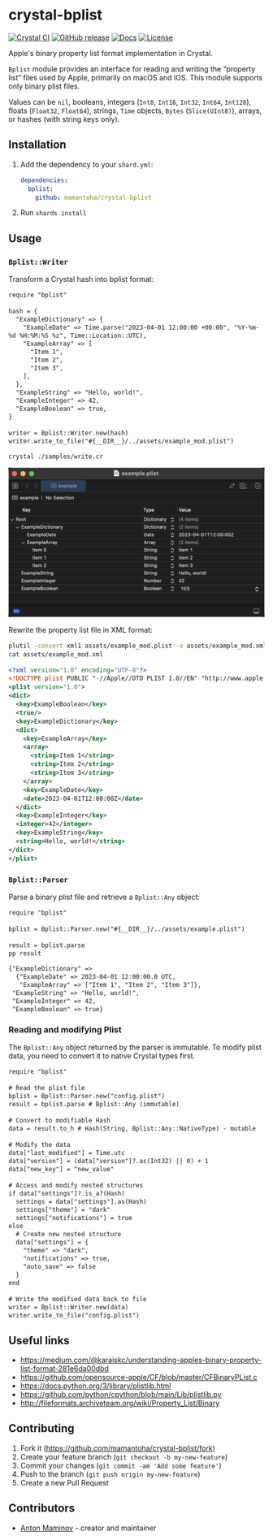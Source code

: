 # crystal-bplist

[![Crystal CI](https://github.com/mamantoha/crystal-bplist/actions/workflows/crystal.yml/badge.svg)](https://github.com/mamantoha/crystal-bplist/actions/workflows/crystal.yml)
[![GitHub release](https://img.shields.io/github/release/mamantoha/crystal-bplist.svg)](https://github.com/mamantoha/crystal-bplist/releases)
[![Docs](https://img.shields.io/badge/docs-available-brightgreen.svg)](https://mamantoha.github.io/crystal-bplist/)
[![License](https://img.shields.io/github/license/mamantoha/crystal-bplist.svg)](https://github.com/mamantoha/crystal-bplist/blob/main/LICENSE)

Apple's binary property list format implementation in Crystal.

`Bplist` module provides an interface for reading and writing the “property list” files used by Apple, primarily on macOS and iOS.
This module supports only binary plist files.

Values can be `nil`, booleans, integers (`Int8`, `Int16`, `Int32`, `Int64`, `Int128`), floats (`Float32`, `Float64`), strings, `Time` objects, `Bytes` (`Slice(UInt8)`), arrays, or hashes (with string keys only).

## Installation

1. Add the dependency to your `shard.yml`:

   ```yaml
   dependencies:
     bplist:
       github: mamantoha/crystal-bplist
   ```

2. Run `shards install`

## Usage

### `Bplist::Writer`

Transform a Crystal hash into bplist format:

```crystal
require "bplist"

hash = {
  "ExampleDictionary" => {
    "ExampleDate" => Time.parse("2023-04-01 12:00:00 +00:00", "%Y-%m-%d %H:%M:%S %z", Time::Location::UTC),
    "ExampleArray" => [
      "Item 1",
      "Item 2",
      "Item 3",
    ],
  },
  "ExampleString" => "Hello, world!",
  "ExampleInteger" => 42,
  "ExampleBoolean" => true,
}

writer = Bplist::Writer.new(hash)
writer.write_to_file("#{__DIR__}/../assets/example_mod.plist")
```

```sh
crystal ./samples/write.cr
```

![example.plist](assets/example.plist.png)

Rewrite the property list file in XML format:

```sh
plutil -convert xml1 assets/example_mod.plist -o assets/example_mod.xml
cat assets/example_mod.xml
```

```xml
<?xml version="1.0" encoding="UTF-8"?>
<!DOCTYPE plist PUBLIC "-//Apple//DTD PLIST 1.0//EN" "http://www.apple.com/DTDs/PropertyList-1.0.dtd">
<plist version="1.0">
<dict>
  <key>ExampleBoolean</key>
  <true/>
  <key>ExampleDictionary</key>
  <dict>
    <key>ExampleArray</key>
    <array>
      <string>Item 1</string>
      <string>Item 2</string>
      <string>Item 3</string>
    </array>
    <key>ExampleDate</key>
    <date>2023-04-01T12:00:00Z</date>
  </dict>
  <key>ExampleInteger</key>
  <integer>42</integer>
  <key>ExampleString</key>
  <string>Hello, world!</string>
</dict>
</plist>
```

### `Bplist::Parser`

Parse a binary plist file and retrieve a `Bplist::Any` object:

```crystal
require "bplist"

bplist = Bplist::Parser.new("#{__DIR__}/../assets/example.plist")

result = bplist.parse
pp result
```

```crystal
{"ExampleDictionary" =>
  {"ExampleDate" => 2023-04-01 12:00:00.0 UTC,
   "ExampleArray" => ["Item 1", "Item 2", "Item 3"]},
 "ExampleString" => "Hello, world!",
 "ExampleInteger" => 42,
 "ExampleBoolean" => true}
```

### Reading and modifying Plist

The `Bplist::Any` object returned by the parser is immutable. To modify plist data, you need to convert it to native Crystal types first.

```crystal
require "bplist"

# Read the plist file
bplist = Bplist::Parser.new("config.plist")
result = bplist.parse # Bplist::Any (immutable)

# Convert to modifiable Hash
data = result.to_h # Hash(String, Bplist::Any::NativeType) - mutable

# Modify the data
data["last_modified"] = Time.utc
data["version"] = (data["version"]?.as(Int32) || 0) + 1
data["new_key"] = "new_value"

# Access and modify nested structures
if data["settings"]?.is_a?(Hash)
  settings = data["settings"].as(Hash)
  settings["theme"] = "dark"
  settings["notifications"] = true
else
  # Create new nested structure
  data["settings"] = {
    "theme" => "dark",
    "notifications" => true,
    "auto_save" => false
  }
end

# Write the modified data back to file
writer = Bplist::Writer.new(data)
writer.write_to_file("config.plist")
```

## Useful links

- https://medium.com/@karaiskc/understanding-apples-binary-property-list-format-281e6da00dbd
- https://github.com/opensource-apple/CF/blob/master/CFBinaryPList.c
- https://docs.python.org/3/library/plistlib.html
- https://github.com/python/cpython/blob/main/Lib/plistlib.py
- http://fileformats.archiveteam.org/wiki/Property_List/Binary

## Contributing

1. Fork it (<https://github.com/mamantoha/crystal-bplist/fork>)
2. Create your feature branch (`git checkout -b my-new-feature`)
3. Commit your changes (`git commit -am 'Add some feature'`)
4. Push to the branch (`git push origin my-new-feature`)
5. Create a new Pull Request

## Contributors

- [Anton Maminov](https://github.com/mamantoha) - creator and maintainer
